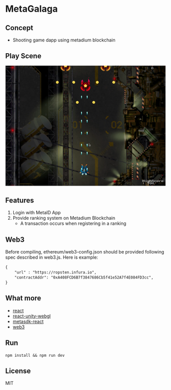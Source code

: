 # MetaGalaga
## Concept
- Shooting game dapp using metadium blockchain

## Play Scene
![playImg](./image/playImg.png)

## Features
1. Login with MetaID App
2. Provide ranking system on Metadium Blockchain
    - A transaction occurs when registering in a ranking

## Web3
Before compiling, ethereum/web3-config.json should be provided following spec described in web3.js. Here is example:
```shell
{
    "url" : "https://ropsten.infura.io",
    "contractAddr": "0xA408FCD6B7f3847686Cb5f41e52A7f4E084FD3cc",
}
```

## What more
- [react](https://www.npmjs.com/package/react)
- [react-unity-webgl](https://www.npmjs.com/package/react-unity-webgl)
- [metasdk-react](https://www.npmjs.com/package/metasdk-react)
- [web3](https://www.npmjs.com/package/web3)

## Run
```shell
npm install && npm run dev
```

## License
MIT
